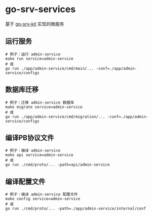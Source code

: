 # go-srv-services

基于 [go-srv-kit](http://github.com/ikaiguang/go-srv-kit) 实现的微服务

## 运行服务

```shell
# 例子：运行 admin-service
make run service=admin-service
# 或
go run ./app/admin-service/cmd/main/... -conf=./app/admin-service/configs
```

## 数据库迁移

```shell
# 例子：迁移 admin-service 数据库
make migrate service=admin-service
# 或
go run ./app/admin-service/cmd/migration/... -conf=./app/admin-service/configs
```

## 编译PB协议文件

```shell
# 例子：编译 admin-service
make api service=admin-service
# 或
go run ./cmd/proto/... -path=api/admin-service
```

## 编译配置文件

```shell
# 例子：编译 admin-service 配置文件
make config service=admin-service
# 或
go run ./cmd/proto/... -path=./app/admin-service/internal/conf
```
